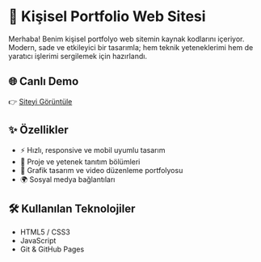 # 🚀 Kişisel Portfolio Web Sitesi

Merhaba! Benim kişisel portfolyo web sitemin kaynak kodlarını içeriyor.  
Modern, sade ve etkileyici bir tasarımla; hem teknik yeteneklerimi hem de yaratıcı işlerimi sergilemek için hazırlandı.

## 🌐 Canlı Demo

👉 [Siteyi Görüntüle](https://sercankalkan.github.io/portfolio/)

## ✨ Özellikler

- ⚡️ Hızlı, responsive ve mobil uyumlu tasarım  
- 💼 Proje ve yetenek tanıtım bölümleri  
- 🎨 Grafik tasarım ve video düzenleme portfolyosu  
- 🌍 Sosyal medya bağlantıları

## 🛠️ Kullanılan Teknolojiler

- HTML5 / CSS3  
- JavaScript 
- Git & GitHub Pages

